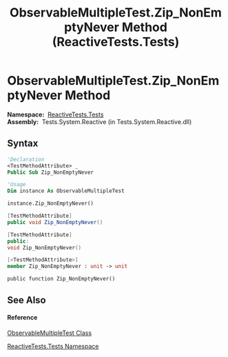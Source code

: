﻿---
title: ObservableMultipleTest.Zip_NonEmptyNever Method  (ReactiveTests.Tests)
TOCTitle: Zip_NonEmptyNever Method
ms:assetid: M:ReactiveTests.Tests.ObservableMultipleTest.Zip_NonEmptyNever
ms:mtpsurl: https://msdn.microsoft.com/en-us/library/reactivetests.tests.observablemultipletest.zip_nonemptynever(v=VS.103)
ms:contentKeyID: 36619495
ms.date: 06/28/2011
mtps_version: v=VS.103
f1_keywords:
- ReactiveTests.Tests.ObservableMultipleTest.Zip_NonEmptyNever
dev_langs:
- CSharp
- JScript
- VB
- FSharp
- c++
---

# ObservableMultipleTest.Zip\_NonEmptyNever Method

**Namespace:**  [ReactiveTests.Tests](hh289046\(v=vs.103\).md)  
**Assembly:**  Tests.System.Reactive (in Tests.System.Reactive.dll)

## Syntax

``` vb
'Declaration
<TestMethodAttribute> _
Public Sub Zip_NonEmptyNever
```

``` vb
'Usage
Dim instance As ObservableMultipleTest

instance.Zip_NonEmptyNever()
```

``` csharp
[TestMethodAttribute]
public void Zip_NonEmptyNever()
```

``` c++
[TestMethodAttribute]
public:
void Zip_NonEmptyNever()
```

``` fsharp
[<TestMethodAttribute>]
member Zip_NonEmptyNever : unit -> unit 
```

``` jscript
public function Zip_NonEmptyNever()
```

## See Also

#### Reference

[ObservableMultipleTest Class](hh303586\(v=vs.103\).md)

[ReactiveTests.Tests Namespace](hh289046\(v=vs.103\).md)

